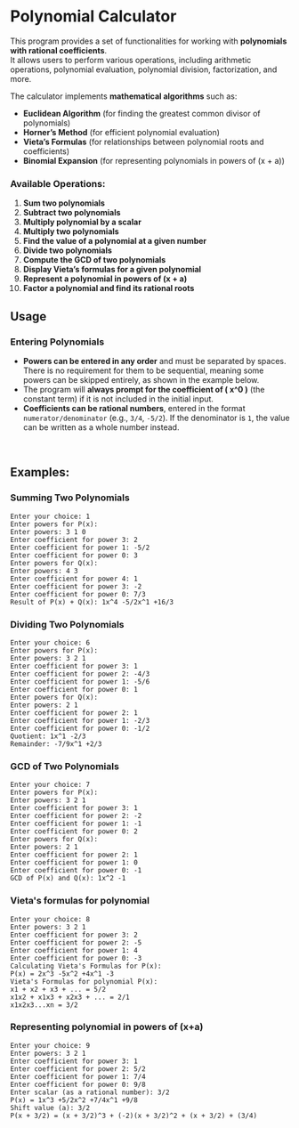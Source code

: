 # Polynomial Calculator

This program provides a set of functionalities for working with **polynomials with rational coefficients**.  
It allows users to perform various operations, including arithmetic operations, polynomial evaluation, polynomial division, factorization, and more.  

The calculator implements **mathematical algorithms** such as:
- **Euclidean Algorithm** (for finding the greatest common divisor of polynomials)
- **Horner’s Method** (for efficient polynomial evaluation)
- **Vieta’s Formulas** (for relationships between polynomial roots and coefficients)
- **Binomial Expansion** (for representing polynomials in powers of \(x + a\))
  
### **Available Operations:**
1. **Sum two polynomials**  
2. **Subtract two polynomials**  
3. **Multiply polynomial by a scalar**  
4. **Multiply two polynomials**  
5. **Find the value of a polynomial at a given number**  
6. **Divide two polynomials**  
7. **Compute the GCD of two polynomials**  
8. **Display Vieta’s formulas for a given polynomial**  
9. **Represent a polynomial in powers of \(x + a\)**  
10. **Factor a polynomial and find its rational roots**  

## Usage

### Entering Polynomials  

- **Powers can be entered in any order** and must be separated by spaces. There is no requirement for them to be sequential, meaning some powers can be skipped entirely, as shown in the example below.  
- The program will **always prompt for the coefficient of \( x^0 \)** (the constant term) if it is not included in the initial input.  
- **Coefficients can be rational numbers**, entered in the format `numerator/denominator` (e.g., `3/4`, `-5/2`). If the denominator is `1`, the value can be written as a whole number instead.  
<br>

## Examples: 

### Summing Two Polynomials  
```
Enter your choice: 1
Enter powers for P(x):
Enter powers: 3 1 0
Enter coefficient for power 3: 2
Enter coefficient for power 1: -5/2
Enter coefficient for power 0: 3
Enter powers for Q(x):
Enter powers: 4 3
Enter coefficient for power 4: 1
Enter coefficient for power 3: -2
Enter coefficient for power 0: 7/3
Result of P(x) + Q(x): 1x^4 -5/2x^1 +16/3
```

### Dividing Two Polynomials  
```
Enter your choice: 6
Enter powers for P(x):
Enter powers: 3 2 1
Enter coefficient for power 3: 1
Enter coefficient for power 2: -4/3
Enter coefficient for power 1: -5/6
Enter coefficient for power 0: 1
Enter powers for Q(x):
Enter powers: 2 1
Enter coefficient for power 2: 1
Enter coefficient for power 1: -2/3
Enter coefficient for power 0: -1/2
Quotient: 1x^1 -2/3
Remainder: -7/9x^1 +2/3
```

### GCD of Two Polynomials 
```
Enter your choice: 7
Enter powers for P(x):
Enter powers: 3 2 1
Enter coefficient for power 3: 1
Enter coefficient for power 2: -2
Enter coefficient for power 1: -1
Enter coefficient for power 0: 2
Enter powers for Q(x):
Enter powers: 2 1
Enter coefficient for power 2: 1
Enter coefficient for power 1: 0
Enter coefficient for power 0: -1
GCD of P(x) and Q(x): 1x^2 -1
```

### Vieta's formulas for polynomial
```
Enter your choice: 8
Enter powers: 3 2 1
Enter coefficient for power 3: 2
Enter coefficient for power 2: -5
Enter coefficient for power 1: 4
Enter coefficient for power 0: -3
Calculating Vieta's Formulas for P(x):
P(x) = 2x^3 -5x^2 +4x^1 -3
Vieta's Formulas for polynomial P(x):
x1 + x2 + x3 + ... = 5/2
x1x2 + x1x3 + x2x3 + ... = 2/1
x1x2x3...xn = 3/2
```


### Representing polynomial in powers of (x+a)
```
Enter your choice: 9
Enter powers: 3 2 1
Enter coefficient for power 3: 1
Enter coefficient for power 2: 5/2
Enter coefficient for power 1: 7/4
Enter coefficient for power 0: 9/8
Enter scalar (as a rational number): 3/2
P(x) = 1x^3 +5/2x^2 +7/4x^1 +9/8
Shift value (a): 3/2
P(x + 3/2) = (x + 3/2)^3 + (-2)(x + 3/2)^2 + (x + 3/2) + (3/4)
```
